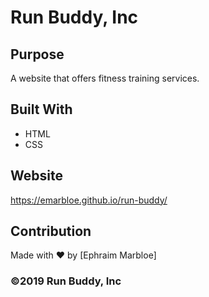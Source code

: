 # Run Buddy, Inc

## Purpose
A website that offers fitness training services. 

## Built With
* HTML
* CSS

## Website
https://emarbloe.github.io/run-buddy/

## Contribution
Made with ❤️ by [Ephraim Marbloe]

### ©️2019 Run Buddy, Inc 
